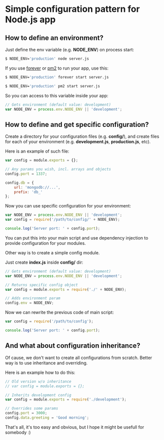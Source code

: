 Simple configuration pattern for Node.js app
============================================

How to define an environment?
-----------------------------
Just define the env variable (e.g. **NODE_ENV**) on process start:

```bash
$ NODE_ENV='production' node server.js
```

If you use [forever] or [pm2] to run your app, use this:

```sh
$ NODE_ENV='production' forever start server.js
```

```sh
$ NODE_ENV='production' pm2 start server.js
```

So you can access to this variable inside your app:

```javascript
// Gets environment (default value: development)
var NODE_ENV = process.env.NODE_ENV || 'development';
```

How to define and get specific configuration?
---------------------------------------------
Create a directory for your configuration files (e.g. **config/**), and create files for each of your environment (e.g. **development.js**, **production.js**, etc).

Here is an example of such file:

```javascript
var config = module.exports = {};

// Any params you wish, incl. arrays and objects
config.port = 1337;

config.db = {
    url: 'mongodb://...',
    prefix: 'db_'
};
```

Now you can use specific configuration for your environment:

```javascript
var NODE_ENV = process.env.NODE_ENV || 'development';
var config = require('/path/to/config/' + NODE_ENV);

console.log('Server port: ' + config.port);
```
You can put this into your main script and use dependency injection to provide configuration for your modules.

Other way is to create a simple config module.

Just create **index.js** inside **config/** dir:

```javascript
// Gets environment (default value: development)
var NODE_ENV = process.env.NODE_ENV || 'development';

// Returns specific config object
var config = module.exports = require('./' + NODE_ENV);

// Adds environment param
config.env = NODE_ENV;
```

Now we can rewrite the previous code of main script:

```javascript
var config = require('/path/to/config');

console.log('Server port: ' + config.port);
```

And what about configuration inheritance?
----------------------------------
Of cause, we don't want to create all configurations from scratch. Better way is to use inheritance and overriding.

Here is an example how to do this:

```javascript
// Old version w/o inheritance
// var config = module.exports = {};

// Inherits development config
var config = module.exports = require('./development');

// Overrides some params
config.port = 3000;
config.data.greeting = 'Good morning';
```

That's all, it's too easy and obvious, but I hope it might be usefull for somebody :)

[forever]:https://github.com/nodejitsu/forever
[pm2]:https://github.com/Unitech/pm2